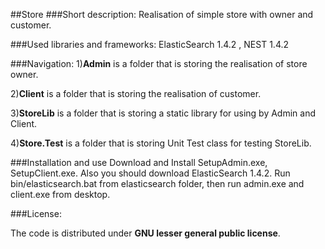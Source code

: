 ##Store
###Short description:
Realisation of simple store with owner and customer.

###Used libraries and frameworks:
ElasticSearch 1.4.2 , NEST 1.4.2

###Navigation:
1)**Admin** is a folder that is storing the realisation of store owner.

2)**Client** is a folder that is storing the realisation of customer. 

3)**StoreLib** is a folder that is storing a static library for using by Admin and Client. 

4)**Store.Test** is a folder that is storing Unit Test class for testing StoreLib. 

###Installation and use
Download and Install SetupAdmin.exe, SetupClient.exe. Also you should download ElasticSearch 1.4.2. Run bin/elasticsearch.bat from elasticsearch folder, then run admin.exe and client.exe from desktop.

###License:

The code is distributed under **GNU lesser general public license**.
